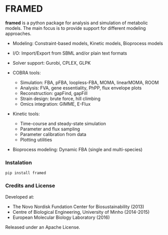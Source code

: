 FRAMED
======

**framed** is a python package for analysis and simulation of metabolic models. The main focus is to provide support for different modeling approaches. 

* Modeling: Constraint-based models, Kinetic models, Bioprocess models

* I/O: Import/Export from SBML and/or plain text formats

* Solver support: Gurobi, CPLEX, GLPK

* COBRA tools:
    * Simulation: FBA, pFBA, loopless-FBA, MOMA, linearMOMA, ROOM
    * Analysis: FVA, gene essentiality, PhPP, flux envelope plots
    * Reconstruction: gapFind, gapFill
    * Strain design: brute force, hill climbing
    * Omics integration: GIMME, E-Flux

* Kinetic tools:
    * Time-course and steady-state simulation
    * Parameter and flux sampling
    * Parameter calibration from data
    * Plotting utilities

* Bioprocess modeling: Dynamic FBA (single and multi-species)

### Instalation

```
pip install framed
```

### Credits and License

Developed at:

* The Novo Nordisk Fundation Center for Biosustainability (2013)
* Centre of Biological Engineering, University of Minho (2014-2015)
* European Molecular Biology Laboratory (2016)

Released under an Apache License.

